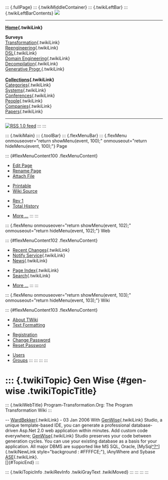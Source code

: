 ::: {.fullPage}
::: {.twikiMiddleContainer}
::: {.twikiLeftBar}
::: {.twikiLeftBarContents}
![](../pub/transformation.gif)

------------------------------------------------------------------------

**[Home](WebHome){.twikiLink}**

**Surveys**\
[Transformation](ProgramTransformation){.twikiLink}\
[Reengineering](ReengineeringWiki){.twikiLink}\
[DSL](DomainSpecificLanguages){.twikiLink}\
[Domain Engineering](DomainEngineering){.twikiLink}\
[Decompilation](DeCompilation){.twikiLink}\
[Generative Progr.](GenerativeProgrammingWiki){.twikiLink}\
\
**[Collections](CategoryCollection){.twikiLink}**\
[Categories](CategoryCategory){.twikiLink}\
[Systems](TransformationSystems){.twikiLink}\
[Conferences](TransformationConferences){.twikiLink}\
[People](TransformationPeople){.twikiLink}\
[Companies](TransformationCompanies){.twikiLink}\
[Papers](CategoryPaper){.twikiLink}

------------------------------------------------------------------------

[![](../pub/rss.gif "RSS 1.0 feed")](WebRss@skin=rss)
:::
:::

::: {.twikiMain}
::: {.toolBar}
::: {.flexMenuBar}
::: {.flexMenu onmouseover="return showMenu(event, 100);" onmouseout="return hideMenu(event, 100);"}
Page

::: {#flexMenuContent100 .flexMenuContent}
-   [Edit
    Page](http://www.program-transformation.org/edit/Transform/GenWise?t=1536826490)
-   [Rename
    Page](http://www.program-transformation.org/rename/Transform/GenWise)
-   [Attach
    File](http://www.program-transformation.org/attach/Transform/GenWise)

<!-- -->

-   [Printable](http://www.program-transformation.org/view/Transform/GenWise?skin=print.pattern)
-   [Wiki
    Source](http://www.program-transformation.org/view/Transform/GenWise?skin=text&raw=on&contenttype=text/plain)

<!-- -->

-   [Rev
    1](http://www.program-transformation.org/view/Transform/GenWise?rev=1.1)
-   [Total
    History](http://www.program-transformation.org/rdiff/Transform/GenWise)

<!-- -->

-   [More
    \...](http://www.program-transformation.org/oops/Transform/GenWise?template=oopsmore&param1=1.1&param2=1.1)
:::
:::

::: {.flexMenu onmouseover="return showMenu(event, 102);" onmouseout="return hideMenu(event, 102);"}
Web

::: {#flexMenuContent102 .flexMenuContent}
-   [Recent Changes](WebChanges){.twikiLink}
-   [Notify Service](WebNotify){.twikiLink}
-   [News](WebNews){.twikiLink}

<!-- -->

-   [Page Index](WebIndex){.twikiLink}
-   [Search](WebSearch){.twikiLink}

<!-- -->

-   [More
    \...](http://www.program-transformation.org/oops/Transform/GenWise?template=oopsmore&param1=1.1&param2=1.1)
:::
:::

::: {.flexMenu onmouseover="return showMenu(event, 103);" onmouseout="return hideMenu(event, 103);"}
Wiki

::: {#flexMenuContent103 .flexMenuContent}
-   [About
    TWiki](http://www.program-transformation.org/view/TWiki/WebHome)
-   [Text
    Formatting](http://www.program-transformation.org/view/TWiki/TextFormattingRules)

<!-- -->

-   [Registration](http://www.program-transformation.org/view/TWiki/TWikiRegistration)
-   [Change
    Password](http://www.program-transformation.org/view/TWiki/ChangePassword)
-   [Reset
    Password](http://www.program-transformation.org/view/TWiki/ResetPassword)

<!-- -->

-   [Users](http://www.program-transformation.org/view/Main/TWikiUsers)
-   [Groups](http://www.program-transformation.org/view/Main/TWikiGroups)
:::
:::
:::
:::

::: {.twikiTopic}
Gen Wise {#gen-wise .twikiTopicTitle}
========

::: {.twikiWebTitle}
Program-Transformation.Org: The Program Transformation Wiki
:::

\-- [WardBekker](../Main/WardBekker){.twikiLink} - 03 Jan 2006 With
[GenWise](GenWise){.twikiLink} Studio, a unique template-based IDE, you
can generate a professional database-driven Asp.Net 2.0 web application
within minutes. Add custom code everywhere;
[GenWise](GenWise){.twikiLink} Studio preserves your code between
generation cycles. You can use your existing database as a basis for
your application. All major DBMS are supported like MS SQL, Oracle,
[MySql[^?^](http://www.program-transformation.org/edit/Transform/MySql?topicparent=Transform.GenWise)]{.twikiNewLink
style="background : #FFFFCE;"}, iAnyWhere and Sybase
[ASE](ASE){.twikiLink}.\
[]{#TopicEnd}
:::

::: {.twikiTopicInfo .twikiRevInfo .twikiGrayText .twikiMoved}
:::
:::
:::
:::
